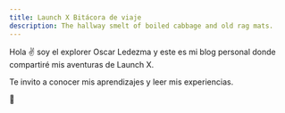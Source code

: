 ```yaml
---
title: Launch X Bitácora de viaje
description: The hallway smelt of boiled cabbage and old rag mats.
---
```


Hola ✌️  soy el explorer Oscar Ledezma y este es mi blog personal donde compartiré mis aventuras de Launch X.

Te invito a conocer mis aprendizajes y leer mis experiencias.

🚀
